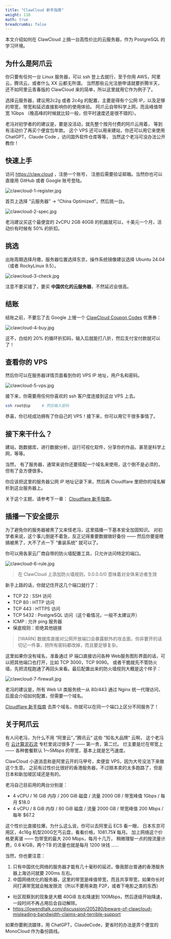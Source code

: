 ```yaml
---
title: "ClawCloud 新手指南"
weight: 110
math: true
breadcrumbs: false
---
```


本文介绍如何在 ClawCloud 上搞一台高性价比的云服务器，作为 PostgreSQL 的学习环境。


## 为什么是阿爪云

你只要有任何一台 Linux 服务器，可以 ssh 登上去就行，至于你用 AWS，阿里云，腾讯云，或者什么 XX 云都无所谓。
当然那些云光注册申请就要折腾半天，还不如阿里云青春版的 ClawCloud 来的简单，所以这里就用它作为例子了。

选择云服务器，建议用2c2g 或者 2c4g 的配置，主要是得有个公网 IP，以及足够的带宽，带宽和延迟直接影响你的使用体验。
阿爪云自带科学上网，而且峰值带宽 1Gbps （晚高峰的时候就比较一般，但平时速度还是很不错的）。

老冯对初学者的的建议是，要是没活动，就先整个按月付费的阿爪云用着， 等到有活动价了再买个便宜包年款。
这个 VPS 还可以用来建站，你还可以用它来使用 ChatGPT，Claude Code ，访问国外软件仓库等等， 当然这个老冯可没办法公开教你！



## 快速上手

访问 https://claw.cloud ，注册一个账号， 注册后需要验证邮箱。当然你也可以直接用 GitHub 或者 Google 账号登陆。

![clawcloud-1-register.jpg](clawcloud-1-register.jpg)

首页上选择 “云服务器” -> “China Optimized”，然后挑一台。

![clawcloud-2-spec.jpg](clawcloud-2-spec.jpg)

老冯建议买这个最便宜的 2vCPU 2GB 40GB 的机器就可以，十美元一个月，活动价有时候有 50% 的折扣。

## 挑选

出账周期选择月缴，服务器位置选择东京，操作系统镜像建议选择 Ubuntu 24.04 （或者 RockyLinux 9.5）。

![clawcloud-3-check.jpg](clawcloud-3-check.jpg)

注意不要买错了，要买 **中国优化的云服务器**，不然延迟会很高。


## 结账

结账之前，不要忘了去 Google 上搜一个 [ClawCloud Coupon Codes](https://www.couponcode.in/clawcloud/?open=197976) 优惠券：

![clawcloud-4-buy.jpg](clawcloud-4-buy.jpg)

这不，白给的 20% 的循环折扣码，输入后就能打八折，然后支付宝付款就可以了！



## 查看你的 VPS

然后你可以在服务器详情页面看到你的 VPS IP 地址，用户名和密码。

![clawcloud-5-vps.jpg](clawcloud-5-vps.jpg)

接下来，你需要用任何你喜欢的 ssh 客户度连接到这台 VPS 上去。

```bash
ssh root@ip     # 然后输入密码
```

恭喜，你已经成功拥有了你自己的 VPS！接下来，你可以用它干很多事情了。


## 接下来干什么？

建站，跑数据库，进行数据分析，运行可视化软件，分享你的作品，甚至是科学上网，等等。

当然， 有了服务器，通常来说你还要搭配一个域名来使用，这个倒不是必须的，但有了会方便很多。

你应该把这里的服务器公网 IP 地址记录下来，然后再 Cloudflare 里把你的域名解析到这台服务器上。

关于这个主题，请参考下一章： [Cloudflare 新手指南](/ch1/cloudfalre)。



## 插播一下安全提示

为了避免你的服务器被黑了又来怪老冯，这里插播一下基本安全加固知识。
对初学者来说，这个事儿倒是不着急，反正记得重要数据做好备份 —— 然后你要是瞎搞被黑了，大不了点一下 “重装系统” 就可以了。

你可以用各家云厂商自带的防火墙配置工具，只允许访问特定的端口。

![clawcloud-6-rule.jpg](clawcloud-6-rule.jpg)

> 在 ClawCloud 上添加防火墙规则，0.0.0.0/0 意味着对全体来访者生效

新手上路的话，你就记住开这几个端口就行了：

- TCP 22 : SSH 访问
- TCP 80 : HTTP 访问
- TCP 443 : HTTPS 访问
- TCP 5432 : PostgreSQL 访问（这个看情况，一般不太建议开）
- ICMP : 允许 ping 服务器
- 保底规则：拒绝其他链接

> [!WARN] 数据库直接对公网开放端口会暴露额外的攻击面，你非要开的话切记一件事，把所有密码都改掉，而且要足够复杂。

这里如果你没有域名，准备通过 IP 端口直接访问各种 Web服务图形界面的话，可以把其他端口也打开，比如 TCP 3000，TCP 9090。
或者干脆就先不管防火墙，先把流程跑通了再回头来看。最后配置出来的防火墙规则大概是这个样子：

![clawcloud-7-firewall.jpg](clawcloud-7-firewall.jpg)

老冯的建议是，所有 Web UI 类服务统一从 80/443 通过 Nginx 统一代理访问，后面会介绍如何配置，但需要一个域名。

[Cloudflare 新手指南](/ch1/cloudfalre) 去弄个域名，你就可以在同一个端口上区分不同服务了！




## 关于阿爪云


有人问老冯，为什么不用 “阿里云”，”腾讯云“ 这些 ”知名大品牌“ 云啊，
这个老冯在 [云计算泥石流](https://vonng.com/cloud) 专栏里说过很多了 —— 第一贵，第二烂。
烂主要是烂在带宽上 —— 各种套餐默认 1～5Mbps 的带宽，基本上就是乞丐速度。

ClawCloud 小道消息称是阿里云开的马甲号，卖便宜 VPS，因为大号没法下来做这个生意。
之前有过性价比很好的香港服务器，不过赔本卖的太多跑路了，但是日本和新加坡区域还是有的。

老冯自己目前用的两台分别是：

- 4 vCPU / 16 GiB 内存 / 200 GiB 磁盘 / 流量 2000 GB / 带宽峰值 1Gbps / 每月 $18.0
- 4 vCPU / 8 GiB 内存  / 80 GiB 磁盘 / 流量 2000 GB / 带宽峰值 200 Mbps / 每年 $67.2

这个性价比直接拉爆，为什么这么说，你可以去阿里云 ECS 看一眼，
日本东京可用区，4c16g 机型200G乞丐云盘，看看价格，1081.75¥ 每月。
加上网络这个价格更离谱 —— 包带宽的最大 200 Mbps，每月十几万，
稍微理智一点的按流量计费，0.6 ¥/GB，两个TB 的流量也就是每月 1200 块钱 …… 


当然，你也要注意：

1. 只有中国优化网络的服务器才能有几十毫秒的延迟，像我那台普通的香港服务器上海访问就要 200ms 左右。
2. 中国网络优化的服务器，这里的带宽是峰值带宽，而且共享带宽，如果你长时间打满带宽就会触发限流（所以不要用来跑 P2P，或者下电影之类的东西）

- 社区观察到的现象是大概 40GiB 左右降速到 100Mbps，然后逐级开始降速，一段时间不再占用后会自动解除。
- https://lowendtalk.com/discussion/205280/beware-of-clawcloud-misleading-bandwidth-claims-and-terrible-support

如果你要刷流媒体，用 ChatGPT，ClaudeCode，更省时的办法是弄个便宜的 MonoCloud 作为备份路线。


